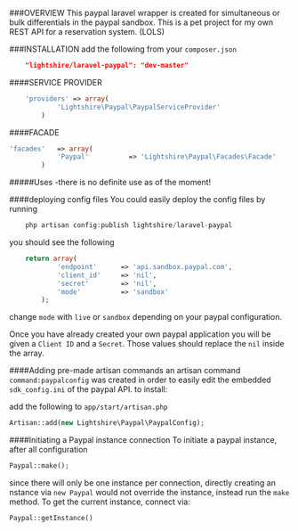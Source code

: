 ###OVERVIEW
This paypal laravel wrapper is created for simultaneous or bulk differentials in the paypal sandbox. This is a pet project for my own REST API for a reservation system. (LOLS)

###INSTALLATION
add the following from your `composer.json`

```json
	"lightshire/laravel-paypal": "dev-master"
```

####SERVICE PROVIDER
```php
	'providers'	=> array(
			'Lightshire\Paypal\PaypalServiceProvider'
		)
```
####FACADE
```php
'facades' 	=> array(
			'Paypal' 		  => 'Lightshire\Paypal\Facades\Facade'
		)
```
#####Uses
	-there is no definite use as of the moment!


####deploying config files
You could easily deploy the config files by running
```php
	php artisan config:publish lightshire/laravel-paypal
```

you should see the following 
```php
	return array(
			'endpoint' 		=> 'api.sandbox.paypal.com',
			'client_id'		=> 'nil',
			'secret' 		=> 'nil',
			'mode' 			=> 'sandbox'
		);
```

change `mode` with `live` or `sandbox` depending on your paypal configuration.

Once you have already created your own paypal application you will be given a `Client ID` and a `Secret`. Those values should replace the `nil` inside the array.

####Adding pre-made artisan commands
an artisan command `command:paypalconfig` was created in order to easily edit the embedded `sdk_config.ini` of the paypal API. to install:

add the following to `app/start/artisan.php`

```php
Artisan::add(new Lightshire\Paypal\PaypalConfig);
```


####Initiating a Paypal instance connection
To initiate a paypal instance, after all configuration
```php
Paypal::make();
```

since there will only be one instance per connection, directly creating an nstance via `new Paypal` would not override the instance, instead run the `make` method. To get the current instance, connect via:
```php
Paypal::getInstance()
```
